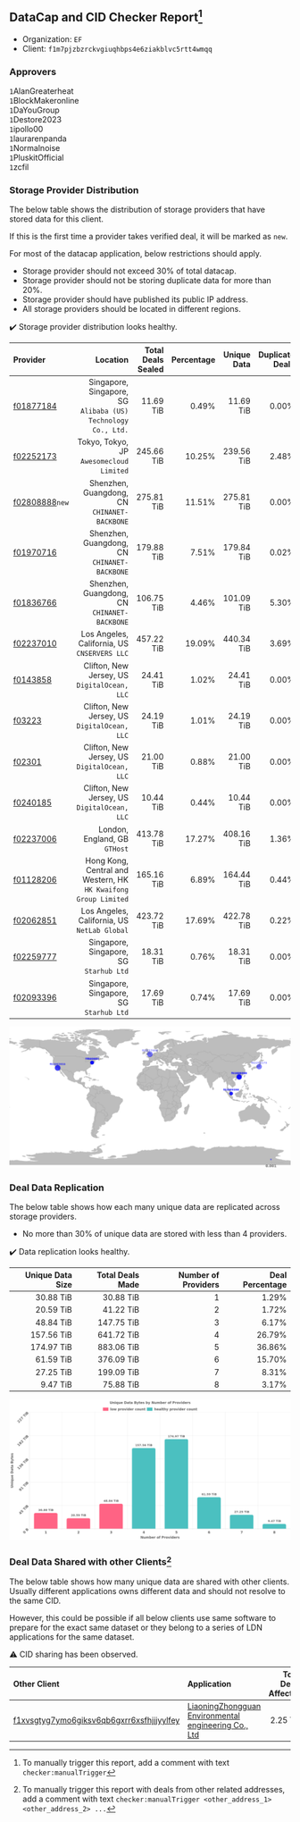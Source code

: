 ## DataCap and CID Checker Report[^1]
 - Organization: `EF`
 - Client: `f1m7pjzbzrckvgiuqhbps4e6ziakblvc5rtt4wmqq`
### Approvers
`1`AlanGreaterheat<br/>`1`BlockMakeronline<br/>`1`DaYouGroup<br/>`1`Destore2023<br/>`1`ipollo00<br/>`1`laurarenpanda<br/>`1`Normalnoise<br/>`1`PluskitOfficial<br/>`1`zcfil

### Storage Provider Distribution
The below table shows the distribution of storage providers that have stored data for this client.

If this is the first time a provider takes verified deal, it will be marked as `new`.

For most of the datacap application, below restrictions should apply.
 - Storage provider should not exceed 30% of total datacap.
 - Storage provider should not be storing duplicate data for more than 20%.
 - Storage provider should have published its public IP address.
 - All storage providers should be located in different regions.

✔️ Storage provider distribution looks healthy.

| Provider                                                    |                                                           Location | Total Deals Sealed | Percentage | Unique Data | Duplicate Deals |
| :---------------------------------------------------------- | -----------------------------------------------------------------: | -----------------: | ---------: | ----------: | --------------: |
| [f01877184](https://filfox.info/en/address/f01877184)       |   Singapore, Singapore, SG<br/>`Alibaba (US) Technology Co., Ltd.` |          11.69 TiB |      0.49% |   11.69 TiB |           0.00% |
| [f02252173](https://filfox.info/en/address/f02252173)       |                        Tokyo, Tokyo, JP<br/>`Awesomecloud Limited` |         245.66 TiB |     10.25% |  239.56 TiB |           2.48% |
| [f02808888](https://filfox.info/en/address/f02808888)`new`  |                    Shenzhen, Guangdong, CN<br/>`CHINANET-BACKBONE` |         275.81 TiB |     11.51% |  275.81 TiB |           0.00% |
| [f01970716](https://filfox.info/en/address/f01970716)       |                    Shenzhen, Guangdong, CN<br/>`CHINANET-BACKBONE` |         179.88 TiB |      7.51% |  179.84 TiB |           0.02% |
| [f01836766](https://filfox.info/en/address/f01836766)       |                    Shenzhen, Guangdong, CN<br/>`CHINANET-BACKBONE` |         106.75 TiB |      4.46% |  101.09 TiB |           5.30% |
| [f02237010](https://filfox.info/en/address/f02237010)       |                    Los Angeles, California, US<br/>`CNSERVERS LLC` |         457.22 TiB |     19.09% |  440.34 TiB |           3.69% |
| [f0143858](https://filfox.info/en/address/f0143858)         |                    Clifton, New Jersey, US<br/>`DigitalOcean, LLC` |          24.41 TiB |      1.02% |   24.41 TiB |           0.00% |
| [f03223](https://filfox.info/en/address/f03223)             |                    Clifton, New Jersey, US<br/>`DigitalOcean, LLC` |          24.19 TiB |      1.01% |   24.19 TiB |           0.00% |
| [f02301](https://filfox.info/en/address/f02301)             |                    Clifton, New Jersey, US<br/>`DigitalOcean, LLC` |          21.00 TiB |      0.88% |   21.00 TiB |           0.00% |
| [f0240185](https://filfox.info/en/address/f0240185)         |                    Clifton, New Jersey, US<br/>`DigitalOcean, LLC` |          10.44 TiB |      0.44% |   10.44 TiB |           0.00% |
| [f02237006](https://filfox.info/en/address/f02237006)       |                                   London, England, GB<br/>`GTHost` |         413.78 TiB |     17.27% |  408.16 TiB |           1.36% |
| [f01128206](https://filfox.info/en/address/f01128206)       | Hong Kong, Central and Western, HK<br/>`HK Kwaifong Group Limited` |         165.16 TiB |      6.89% |  164.44 TiB |           0.44% |
| [f02062851](https://filfox.info/en/address/f02062851)       |                    Los Angeles, California, US<br/>`NetLab Global` |         423.72 TiB |     17.69% |  422.78 TiB |           0.22% |
| [f02259777](https://filfox.info/en/address/f02259777)       |                         Singapore, Singapore, SG<br/>`Starhub Ltd` |          18.31 TiB |      0.76% |   18.31 TiB |           0.00% |
| [f02093396](https://filfox.info/en/address/f02093396)       |                         Singapore, Singapore, SG<br/>`Starhub Ltd` |          17.69 TiB |      0.74% |   17.69 TiB |           0.00% |

<img src="https://raw.githubusercontent.com/data-preservation-programs/filplus-checker-assets/main/filecoin-project/filecoin-plus-large-datasets/issues/2094/1695102498770.png"/>

### Deal Data Replication
The below table shows how each many unique data are replicated across storage providers.

- No more than 30% of unique data are stored with less than 4 providers.

✔️ Data replication looks healthy.

| Unique Data Size | Total Deals Made | Number of Providers | Deal Percentage |
| ---------------: | ---------------: | ------------------: | --------------: |
|        30.88 TiB |        30.88 TiB |                   1 |           1.29% |
|        20.59 TiB |        41.22 TiB |                   2 |           1.72% |
|        48.84 TiB |       147.75 TiB |                   3 |           6.17% |
|       157.56 TiB |       641.72 TiB |                   4 |          26.79% |
|       174.97 TiB |       883.06 TiB |                   5 |          36.86% |
|        61.59 TiB |       376.09 TiB |                   6 |          15.70% |
|        27.25 TiB |       199.09 TiB |                   7 |           8.31% |
|         9.47 TiB |        75.88 TiB |                   8 |           3.17% |

<img src="https://raw.githubusercontent.com/data-preservation-programs/filplus-checker-assets/main/filecoin-project/filecoin-plus-large-datasets/issues/2094/1695102499632.png"/>

### Deal Data Shared with other Clients[^3]
The below table shows how many unique data are shared with other clients.
Usually different applications owns different data and should not resolve to the same CID.

However, this could be possible if all below clients use same software to prepare for the exact same dataset or they belong to a series of LDN applications for the same dataset.

⚠️ CID sharing has been observed.

| Other Client                                                                                                          | Application                                                                                                                           | Total Deals Affected | Unique CIDs | Approvers                                                           |
| :-------------------------------------------------------------------------------------------------------------------- | :------------------------------------------------------------------------------------------------------------------------------------ | -------------------: | ----------: | :------------------------------------------------------------------ |
| [f1xvsgtyg7ymo6giksv6qb6gxrr6xsfhjjjyylfey](https://filfox.info/en/address/f1xvsgtyg7ymo6giksv6qb6gxrr6xsfhjjjyylfey) | [LiaoningZhongguan Environmental engineering Co\., Ltd](https://github.com/filecoin-project/filecoin-plus-large-datasets/issues/2100) |             2.25 TiB |          19 | `2`DaYouGroup<br/>`1`maxvint<br/>`1`Normalnoise<br/>`1`woshidama323 |

[^1]: To manually trigger this report, add a comment with text `checker:manualTrigger`

[^2]: Deals from those addresses are combined into this report as they are specified with `checker:manualTrigger`

[^3]: To manually trigger this report with deals from other related addresses, add a comment with text `checker:manualTrigger <other_address_1> <other_address_2> ...`
